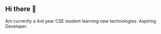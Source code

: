 ## Hi there 👋
Am currently a 4rd year CSE student learning new technologies. Aspiring Developer.
<!-- Your comment here 

[![Tech Stack](https://skillicons.dev/icons?i=aws,gcp,azure,react,vue,flutter,androidstudio,blender,bootstrap,cloudflare,css,discord,docker,express,figma,firebase,git,github,html,java,js,jquery,jenkins,kubernetes,linkedin,mongodb,nextjs,nodejs,postman,react,supabase,tailwind,threejs,unity,vercel,vscode,workers&perline=10)](https://skillicons.dev)
-->
